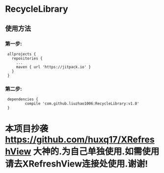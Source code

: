 # RecycleLibrary

## 使用方法

### 第一步:
  
     allprojects {
       repositories {
         ...
         maven { url 'https://jitpack.io' }
       }
     }
  
### 第二步:
  
     dependencies {
             compile 'com.github.liuzhao1006:RecycleLibrary:v1.0'
     }


# 本项目抄袭 https://github.com/huxq17/XRefreshView 大神的.为自己单独使用.如需使用请去XRefreshView连接处使用.谢谢!
